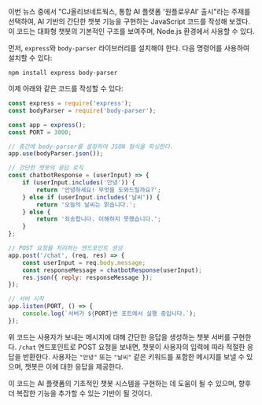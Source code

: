 이번 뉴스 중에서 "CJ올리브네트웍스, 통합 AI 플랫폼 '원플로우AI' 출시"라는 주제를 선택하여, AI 기반의 간단한 챗봇 기능을 구현하는 JavaScript 코드를 작성해 보겠다. 이 코드는 대화형 챗봇의 기본적인 구조를 보여주며, Node.js 환경에서 사용할 수 있다.

먼저, `express`와 `body-parser` 라이브러리를 설치해야 한다. 다음 명령어를 사용하여 설치할 수 있다:

```
npm install express body-parser
```

이제 아래와 같은 코드를 작성할 수 있다:

```javascript
const express = require('express');
const bodyParser = require('body-parser');

const app = express();
const PORT = 3000;

// 중간에 body-parser를 설정하여 JSON 형식을 파싱한다.
app.use(bodyParser.json());

// 간단한 챗봇의 응답 로직
const chatbotResponse = (userInput) => {
    if (userInput.includes('안녕')) {
        return '안녕하세요! 무엇을 도와드릴까요?';
    } else if (userInput.includes('날씨')) {
        return '오늘의 날씨는 맑습니다.';
    } else {
        return '죄송합니다. 이해하지 못했습니다.';
    }
};

// POST 요청을 처리하는 엔드포인트 생성
app.post('/chat', (req, res) => {
    const userInput = req.body.message;
    const responseMessage = chatbotResponse(userInput);
    res.json({ reply: responseMessage });
});

// 서버 시작
app.listen(PORT, () => {
    console.log(`서버가 ${PORT}번 포트에서 실행 중입니다.`);
});
```

위 코드는 사용자가 보내는 메시지에 대해 간단한 응답을 생성하는 챗봇 서버를 구현한다. `/chat` 엔드포인트로 POST 요청을 보내면, 챗봇이 사용자의 입력에 따라 적절한 응답을 반환한다. 사용자는 `"안녕"` 또는 `"날씨"` 같은 키워드를 포함한 메시지를 보낼 수 있으며, 챗봇은 이에 대한 응답을 제공한다.

이 코드는 AI 플랫폼의 기초적인 챗봇 시스템을 구현하는 데 도움이 될 수 있으며, 향후 더 복잡한 기능을 추가할 수 있는 기반이 될 것이다.